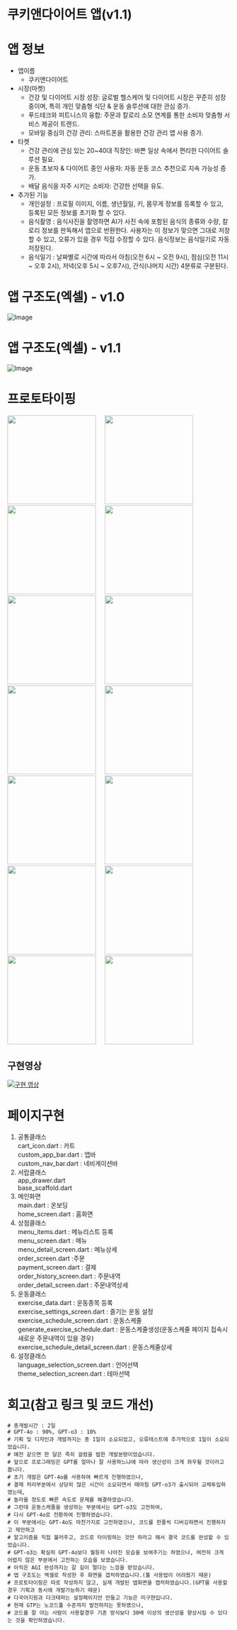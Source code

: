 # 쿠키앤다이어트 앱(v1.1)
# 앱 정보
- 앱이름
  - 쿠키앤다이어트
- 시장(마켓)
  - 건강 및 다이어트 시장 성장: 글로벌 헬스케어 및 다이어트 시장은 꾸준히 성장 중이며, 특히 개인 맞춤형 식단 & 운동 솔루션에 대한 관심 증가.
  - 푸드테크와 피트니스의 융합: 주문과 칼로리 소모 연계를 통한 소비자 맞춤형 서비스 제공이 트렌드.
  - 모바일 중심의 건강 관리: 스마트폰을 활용한 건강 관리 앱 사용 증가.
- 타켓
  - 건강 관리에 관심 있는 20~40대 직장인: 바쁜 일상 속에서 편리한 다이어트 솔루션 필요.
  - 운동 초보자 & 다이어트 중인 사용자: 자동 운동 코스 추천으로 지속 가능성 증가.
  - 배달 음식을 자주 시키는 소비자: 건강한 선택을 유도.
- 추가된 기능
  - 개인설정 : 프로필 이미지, 이름, 생년월일, 키, 몸무게 정보를 등록할 수 있고, 등록된 모든 정보를 초기화 할 수 있다. 
  - 음식촬영 : 음식사진을 촬영하면 AI가 사진 속에 포함된 음식의 종류와 수량, 칼로리 정보를 판독해서 앱으로 반환한다. 사용자는 이 정보가 맞으면 그대로 저장할 수 있고, 오류가 있을 경우 직접 수정할 수 있다. 음식정보는 음식일기로 자동저장된다.   
  - 음식일기 : 날짜별로 시간에 따라서 아침(오전 6시 ~ 오전 9시), 점심(오전 11시 ~ 오후 2시), 저녁(오후 5시 ~ 오후7시), 간식(나머지 시간) 4분류로 구분된다.  

# 앱 구조도(엑셀) - v1.0
![Image](https://github.com/user-attachments/assets/87b22f57-d18e-48b9-9fc0-02dc8696949a)

# 앱 구조도(엑셀) - v1.1
![Image](https://github.com/user-attachments/assets/b36eb7d3-ad5d-4a72-8588-12e5e2a79001)  

# 프로토타이핑
<img src="https://github.com/user-attachments/assets/c90560c3-4066-4a8e-9e01-04b7111fe7f2" width="200">&nbsp;&nbsp;&nbsp;&nbsp;
<img src="https://github.com/user-attachments/assets/d180e0e7-7c32-4d38-a9cb-0f45b4880fa2" width="200">&nbsp;&nbsp;&nbsp;&nbsp;
<img src="https://github.com/user-attachments/assets/2919c0cd-e8a6-4bcc-964b-e92f00c044b4" width="200">&nbsp;&nbsp;&nbsp;&nbsp;
<img src="https://github.com/user-attachments/assets/3f464b06-a500-4ce2-b9f1-ca8c35671be1" width="200">&nbsp;&nbsp;&nbsp;&nbsp;
<img src="https://github.com/user-attachments/assets/1cbe4d30-b508-450c-a53d-a92a16c772e0" width="200">&nbsp;&nbsp;&nbsp;&nbsp;
<img src="https://github.com/user-attachments/assets/8f19fd49-e682-45f0-a0f0-dfc38ac1357e" width="200">&nbsp;&nbsp;&nbsp;&nbsp;
<img src="https://github.com/user-attachments/assets/55eb1cb7-20d7-4874-a1cc-9ed497a787d4" width="200">&nbsp;&nbsp;&nbsp;&nbsp;
<img src="https://github.com/user-attachments/assets/18095ffe-a6e4-4950-847e-4a8c62506c24" width="200">&nbsp;&nbsp;&nbsp;&nbsp;
<img src="https://github.com/user-attachments/assets/392eb057-a0dd-481a-952a-c27b792b1ae2" width="200">&nbsp;&nbsp;&nbsp;&nbsp;
<img src="https://github.com/user-attachments/assets/289aa0ce-4109-4f6e-a838-e65de3fb2f12" width="200">&nbsp;&nbsp;&nbsp;&nbsp;
<img src="https://github.com/user-attachments/assets/d008df2b-aba1-4d63-8f54-4a352789439b" width="200">&nbsp;&nbsp;&nbsp;&nbsp;
<img src="https://github.com/user-attachments/assets/5ed879d8-0abf-46c9-a593-10536529af30" width="200">&nbsp;&nbsp;&nbsp;&nbsp;
<img src="https://github.com/user-attachments/assets/942161b3-fc8d-4932-93e9-e39e12234dfc" width="200">&nbsp;&nbsp;&nbsp;&nbsp;
<img src="https://github.com/user-attachments/assets/03e33cd5-cb19-4cc9-a1c1-7e19f2595e12" width="200">&nbsp;&nbsp;&nbsp;&nbsp;

## 구현영상
[![구현 영상](https://drive.google.com/thumbnail?id=1xJwDIDCv_JGalvD591cE_9i0CsbNagPU)](https://drive.google.com/file/d/1xJwDIDCv_JGalvD591cE_9i0CsbNagPU/view)

# 페이지구현
1. 공통클래스  
cart_icon.dart : 카트  
custom_app_bar.dart : 앱바  
custom_nav_bar.dart : 네비게이션바  
2. 서랍클래스  
app_drawer.dart  
base_scaffold.dart  
3. 메인화면  
main.dart : 온보딩  
home_screen.dart : 홈화면
4. 상점클래스  
menu_items.dart : 메뉴리스트 등록  
menu_screen.dart : 메뉴  
menu_detail_screen.dart : 메뉴상세  
order_screen.dart :주문  
payment_screen.dart : 결제  
order_history_screen.dart : 주문내역  
order_detail_screen.dart : 주문내역상세  
5. 운동클래스  
exercise_data.dart : 운동종목 등록  
exercise_settings_screen.dart : 즐기는 운동 설정  
exercise_schedule_screen.dart : 운동스케줄  
generate_exercise_schedule.dart : 운동스케줄생성(운동스케줄 페이지 접속시 새로운 주문내역이 있을 경우)  
exercise_schedule_detail_screen.dart : 운동스케줄상세  
6. 설정클래스  
language_selection_screen.dart : 언어선택  
theme_selection_screen.dart : 테마선택  

# 회고(참고 링크 및 코드 개선)
```
# 총개발시간 : 2일
# GPT-4o : 90%, GPT-o3 : 10%
# 기획 및 디자인과 개발까지는 총 1일이 소요되었고, 오류테스트에 추가적으로 1일이 소요되었습니다.
# 예전 같으면 한 달은 족히 걸렸을 법한 개발분량이었습니다.
# 앞으로 프로그래밍은 GPT를 얼마나 잘 사용하느냐에 따라 생산성이 크게 좌우될 것이라고 봅니다.
# 초기 개발은 GPT-4o를 사용하여 빠르게 진행하였으나,
# 결제 처리부분에서 상당히 많은 시간이 소요되면서 때마침 GPT-o3가 출시되어 교체투입하였는데,
# 놀라울 정도로 빠른 속도로 문제를 해결하였습니다.
# 그런데 운동스케줄을 생성하는 부분에서는 GPT-o3도 고전하여,
# 다시 GPT-4o로 전환하여 진행하였습니다.
# 이 부분에서는 GPT-4o도 마찬가지로 고전하였으나, 코드를 한줄씩 디버깅하면서 진행하자고 제안하고
# 알고리즘을 직접 불러주고, 코드로 타이핑하는 것만 하라고 해서 결국 코드를 완성할 수 있었습니다.
# GPT-o3는 확실히 GPT-4o보다 월등히 나아진 모습을 보여주기는 하였으나, 여전히 크게 어렵지 않은 부분에서 고전하는 모습을 보였습니다.
# 아직은 AGI 완성까지는 갈 길이 멀다는 느낌을 받았습니다.
# 앱 구조도는 엑셀로 작성한 후 화면을 갭처하였습니다.(툴 사용법이 어려웠기 때문)
# 프로토타이핑은 따로 작성하지 않고, 실제 개발된 앱화면을 캡처하였습니다.(GPT를 사용할 경우 기획과 동시에 개발가능하기 때문)
# 다국어지원과 다크테마는 설정페이지만 만들고 기능은 미구현입니다.
# 현재 GTP는 노코드툴 수준까지 발전하지는 못하였으나,
# 코드를 잘 아는 사람이 사용할경우 기존 방식보다 30배 이상의 생산성을 향상시킬 수 있다는 것을 확인하였습니다.

```
